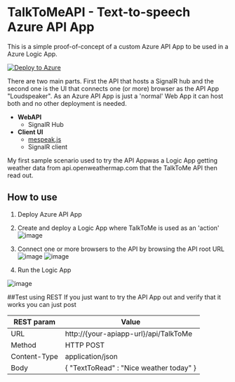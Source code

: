 # TalkToMeAPI - Text-to-speech Azure API App

This is a simple proof-of-concept of a custom Azure API App to be used in a Azure Logic App.

[![Deploy to Azure](http://azuredeploy.net/deploybutton.png)](https://azuredeploy.net/)

There are two main parts. First the API that hosts a SignalR hub and the second one is the UI that connects one (or more) browser as the API App "Loudspeaker". As an Azure API App is just a 'normal' Web App it can host both and no other deployment is needed.

- **WebAPI**
  - SignalR Hub
- **Client UI**
  - [mespeak.js](http://www.masswerk.at/mespeak)
  - SignalR client

My first sample scenario used to try the API Appwas a Logic App getting weather data from api.openweathermap.com that the TalkToMe API then read out.

## How to use
1. Deploy Azure API App
2. Create and deploy a Logic App where TalkToMe is used as an 'action'
![image](https://cloud.githubusercontent.com/assets/1846780/11325058/07c80bfe-9144-11e5-8cbf-362b550b36a5.png)
  
3. Connect one or more browsers to the API by browsing the API root URL
![image](https://cloud.githubusercontent.com/assets/1846780/11325090/0b3af8ae-9145-11e5-90b6-41bee2edac9c.png)
![image](https://cloud.githubusercontent.com/assets/1846780/11325079/939c1bb6-9144-11e5-8c1c-d80669ff5165.png)

4. Run the Logic App

![image](https://cloud.githubusercontent.com/assets/1846780/11325065/480cb1ce-9144-11e5-8bda-1fc04134ce3a.png)


##Test using REST
If you just want to try the API App out and verify that it works you can just post

| REST param  | Value |
| ------------- | ------------- |
| URL     | http://{your-apiapp-url}/api/TalkToMe |
| Method  | HTTP POST  |
| Content-Type  | application/json  |
| Body     | { "TextToRead" : "Nice weather today" } |
